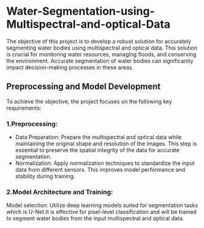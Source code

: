 # Water-Segmentation-using-Multispectral-and-optical-Data
The objective of this project is to develop a robust solution for accurately segmenting water bodies using multispectral and optical data. This solution is crucial for monitoring water resources, managing floods, and conserving the environment. Accurate segmentation of water bodies can significantly impact decision-making processes in these areas.

## Preprocessing and Model Development
To achieve the objective, the project focuses on the following key requirements:

### 1.Preprocessing:
- Data Preparation: Prepare the multispectral and optical data while maintaining the original shape and resolution of the images. This step is essential to preserve the spatial integrity of the data for accurate segmentation.
- Normalization: Apply normalization techniques to standardize the input data from different sensors. This improves model performance and stability during training.

### 2.Model Architecture and Training:
Model selection: Utilize deep learning models suited for segmentation tasks which is U-Net.It is effective for pixel-level classification and will be trained to segment water bodies from the input multispectral and optical data.

